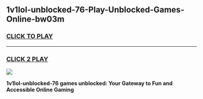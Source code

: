
## 1v1lol-unblocked-76-Play-Unblocked-Games-Online-bw03m
<h3>
<a href="https://premium76.site?title=1v1lol-unblocked-76&ref=25A">CLICK TO PLAY</a></h3>
<hr>

<h3>
<a href="https://premium76.site?title=1v1lol-unblocked-76&ref=25A">CLICK 2 PLAY</a>
  
</h3>

<a href="https://premium76.site?title=1v1lol-unblocked-76&ref=25A"><img src="https://clearcache.store/games.png"></a>


**1v1lol-unblocked-76 games unblocked: Your Gateway to Fun and Accessible Online Gaming**
